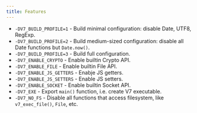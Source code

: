 ```yaml
---
title: Features
---
```


- `-DV7_BUILD_PROFILE=1` - Build minimal configuration: disable Date, UTF8,
  RegExp.
- `-DV7_BUILD_PROFILE=2` - Build medium-sized configuration: disable all Date
  functions but `Date.now()`.
- `-DV7_BUILD_PROFILE=3` - Build full configuration.
- `-DV7_ENABLE_CRYPTO` - Enable builtin Crypto API.
- `-DV7_ENABLE_FILE` - Enable builtin File API.
- `-DV7_ENABLE_JS_GETTERS` - Enabje JS getters.
- `-DV7_ENABLE_JS_SETTERS` - Enable JS setters.
- `-DV7_ENABLE_SOCKET` - Enable builtin Socket API.
- `-DV7_EXE` - Export `main()` function, i.e. create V7 executable.
- `-DV7_NO_FS` - Disable all functions that access filesystem, like
  `v7_exec_file()`, `File`, etc.
